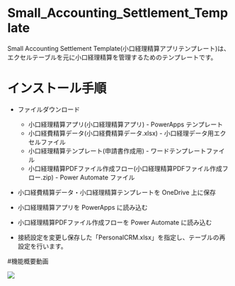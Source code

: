 # Small_Accounting_Settlement_Template

Small Accounting Settlement Template(小口経理精算アプリテンプレート)は、エクセルテーブルを元に小口経理精算を管理するためのテンプレートです。

# インストール手順

- ファイルダウンロード
  - 小口経理精算アプリ(小口経理精算アプリ) - PowerApps テンプレート
  - 小口経費精算データ(小口経費精算データ.xlsx) - 小口経理データ用エクセルファイル
  - 小口経理精算テンプレート(申請書作成用) - ワードテンプレートファイル
  - 小口経理精算PDFファイル作成フロー(小口経理精算PDFファイル作成フロー.zip) - Power Automate ファイル
 
- 小口経費精算データ・小口経理精算テンプレートを OneDrive 上に保存

- 小口経理精算アプリを PowerApps に読み込む

- 小口経理精算PDFファイル作成フローを Power Automate に読み込む

- 接続設定を変更し保存した「PersonalCRM.xlsx」を指定し、テーブルの再設定を行います。

#機能概要動画

[![](http://img.youtube.com/vi/5FawBpjyO0s/0.jpg)](http://www.youtube.com/watch?v=5FawBpjyO0s "小口経理精算アプリ")
